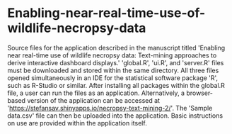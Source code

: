 # Enabling-near-real-time-use-of-wildlife-necropsy-data
Source files for the application described in the manuscript titled 'Enabling near real-time use of wildlife necropsy data: Text-mining approaches to derive interactive dashboard displays.'
'global.R', 'ui.R', and 'server.R' files must be downloaded and stored within the same directory. All three files opened simultaneously in an IDE for the statistical software package 'R', such as R-Studio or similar. After installing all packages within the global.R file, a user can run the files as an application. Alternatively, a browser-based version of the application can be accessed at 'https://stefansav.shinyapps.io/necropsy-text-mining-2/'. The 'Sample data.csv' file can then be uploaded into the application. Basic instructions on use are provided within the application itself.
